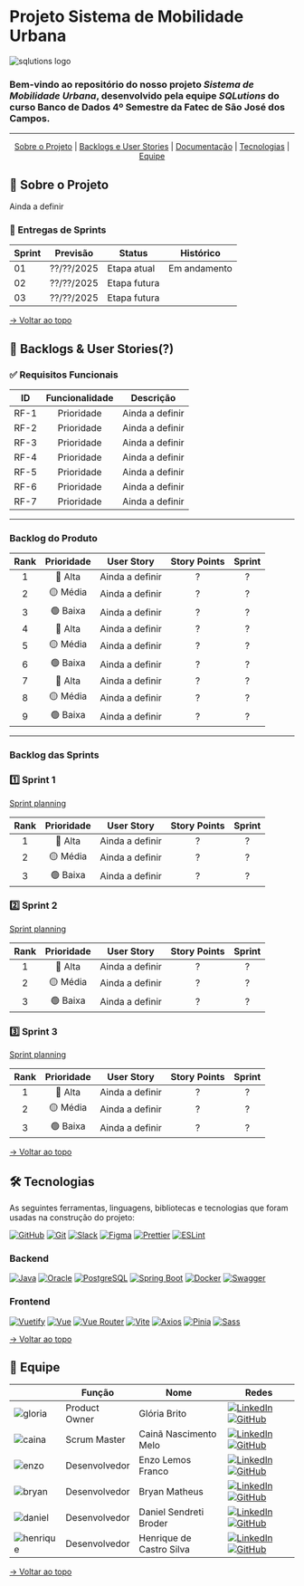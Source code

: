 # Projeto Sistema de Mobilidade Urbana 

![sqlutions logo](https://github.com/user-attachments/assets/4884e8b3-b59a-45ba-ad13-13faa8d4d9b3)

### Bem-vindo ao repositório do nosso projeto _**Sistema de Mobilidade Urbana**_, desenvolvido pela equipe _**SQLutions**_ do curso Banco de Dados 4º Semestre da Fatec de São José dos Campos.

---

<div align="center">

[Sobre o Projeto](#-sobre-o-projeto) | [Backlogs e User Stories](#-backlogs--user-stories) | [Documentação](#%EF%B8%8F-documentação) | [Tecnologias](#%EF%B8%8F-tecnologias) | [Equipe](#-equipe)

</div>

## 📑 Sobre o Projeto

Ainda a definir

### 🏁 Entregas de Sprints

| Sprint | Previsão    | Status       | Histórico               |
|--------|-------------|--------------|-------------------------|
| 01     | ??/??/2025  | Etapa atual  | Em andamento            |
| 02     | ??/??/2025	 | Etapa futura |                         |
| 03     | ??/??/2025	 | Etapa futura |                         |

[→ Voltar ao topo](#projeto-sistema-de-ponto-e-gera%C3%A7%C3%A3o-de-relat%C3%B3rios)

## 🎯 Backlogs & User Stories(?)

### ✅ Requisitos Funcionais

| ID     |  Funcionalidade  | Descrição                                                                         |
|:------:|:----------------:|:---------------------------------------------------------------------------------:|
|  RF-1  |    Prioridade    | Ainda a definir                                                                   |
|  RF-2  |    Prioridade    | Ainda a definir                                                                   | 
|  RF-3  |    Prioridade    | Ainda a definir                                                                   |  
|  RF-4  |    Prioridade    | Ainda a definir                                                                   |  
|  RF-5  |    Prioridade    | Ainda a definir                                                                   |  
|  RF-6  |    Prioridade    | Ainda a definir                                                                   | 
|  RF-7  |    Prioridade    | Ainda a definir                                                                   |  

---

### Backlog do Produto

|  Rank |  Prioridade  | User Story                                                                                  | Story Points  |  Sprint |
|:-----:|:------------:|:-------------------------------------------------------------------------------------------:|:-------------:|:-------:|
|   1   |  🔴 Alta     | Ainda a definir                                                                             |      ?        |    ?    |
|   2   |  🟡 Média    | Ainda a definir                                                                             |      ?        |    ?    |
|   3   |  🟢 Baixa    | Ainda a definir                                                                             |      ?        |    ?    |
|   4   |  🔴 Alta     | Ainda a definir                                                                             |      ?        |    ?    |
|   5   |  🟡 Média    | Ainda a definir                                                                             |      ?        |    ?    |
|   6   |  🟢 Baixa    | Ainda a definir                                                                             |      ?        |    ?    |
|   7   |  🔴 Alta     | Ainda a definir                                                                             |      ?        |    ?    |
|   8   |  🟡 Média    | Ainda a definir                                                                             |      ?        |    ?    |
|   9   |  🟢 Baixa    | Ainda a definir                                                                             |      ?        |    ?    |

---

### Backlog das Sprints

### 1️⃣ Sprint 1

[Sprint planning](https://github.com/SQLutions-FATEC/API-3-Semestre/tree/docs/main/docs#1%EF%B8%8F%E2%83%A3-sprint-1)

|  Rank |  Prioridade  | User Story                                                                                  | Story Points  |  Sprint |
|:-----:|:------------:|:-------------------------------------------------------------------------------------------:| :-----------: | :------:|
|   1   |  🔴 Alta     | Ainda a definir                                                                             |      ?        |    ?    |
|   2   |  🟡 Média    | Ainda a definir                                                                             |      ?        |    ?    |
|   3   |  🟢 Baixa    | Ainda a definir                                                                             |      ?        |    ?    |

### 2️⃣ Sprint 2

[Sprint planning](https://github.com/SQLutions-FATEC/API-3-Semestre/tree/main/docs#2%EF%B8%8F%E2%83%A3-sprint-2)

|  Rank |  Prioridade  | User Story                                                                                  | Story Points  |  Sprint |
|:-----:|:------------:|:-------------------------------------------------------------------------------------------:| :-----------: | :------:|
|   1   |  🔴 Alta     | Ainda a definir                                                                             |      ?        |    ?    |
|   2   |  🟡 Média    | Ainda a definir                                                                             |      ?        |    ?    |
|   3   |  🟢 Baixa    | Ainda a definir                                                                             |      ?        |    ?    |

### 3️⃣ Sprint 3

[Sprint planning](https://github.com/SQLutions-FATEC/API-3-Semestre/tree/main/docs#3%EF%B8%8F%E2%83%A3sprint-3)

|  Rank |  Prioridade  | User Story                                                                                  | Story Points  |  Sprint |
|:-----:|:------------:|:-------------------------------------------------------------------------------------------:| :-----------: | :------:|
|   1   |  🔴 Alta     | Ainda a definir                                                                             |      ?        |    ?    |
|   2   |  🟡 Média    | Ainda a definir                                                                             |      ?        |    ?    |
|   3   |  🟢 Baixa    | Ainda a definir                                                                             |      ?        |    ?    |

[→ Voltar ao topo](#projeto-sistema-de-ponto-e-gera%C3%A7%C3%A3o-de-relat%C3%B3rios)

## 🛠️ Tecnologias

As seguintes ferramentas, linguagens, bibliotecas e tecnologias que foram usadas na construção do projeto:

[![GitHub](https://img.shields.io/badge/GitHub-181717?style=for-the-badge&logo=github&logoColor=white)](https://github.com/seu-usuario) 
[![Git](https://img.shields.io/badge/Git-F05032?style=for-the-badge&logo=git&logoColor=white)](https://git-scm.com/)
[![Slack](https://img.shields.io/badge/Slack-4A154B?style=for-the-badge&logo=slack&logoColor=white)](https://slack.com/) 
[![Figma](https://img.shields.io/badge/Figma-0ACF83?style=for-the-badge&logo=figma&logoColor=white)](https://www.figma.com/) 
[![Prettier](https://img.shields.io/badge/prettier-%23F7B93E.svg?style=for-the-badge&logo=prettier&logoColor=black)](https://prettier.io) 
[![ESLint](https://img.shields.io/badge/ESLint-4B32C3?style=for-the-badge&logo=eslint&logoColor=white)](https://github.com/eslint/eslint)

### Backend

[![Java](https://img.shields.io/badge/Java-ED8B00?style=for-the-badge&logo=java&logoColor=white)](https://www.java.com/) 
[![Oracle](https://img.shields.io/badge/Oracle-F80000?style=for-the-badge&logo=oracle&logoColor=white)](https://www.oracle.com) 
[![PostgreSQL](https://img.shields.io/badge/PostgreSQL-336791?style=for-the-badge&logo=postgresql&logoColor=white)](https://www.postgresql.org/) 
[![Spring Boot](https://img.shields.io/badge/Spring_Boot-6DB33F?style=for-the-badge&logo=springboot&logoColor=white)](https://spring.io/projects/spring-boot) 
[![Docker](https://img.shields.io/badge/Docker-2496ED?style=for-the-badge&logo=docker&logoColor=white)](https://www.docker.com/) 
[![Swagger](https://img.shields.io/badge/Swagger-85EA2D?style=for-the-badge&logo=swagger&logoColor=black)](https://swagger.io/)

### Frontend

[![Vuetify](https://img.shields.io/badge/Vuetify-1867C0?style=for-the-badge&logo=vuetify&logoColor=AEDDFF)](https://vuetifyjs.com/) 
[![Vue](https://img.shields.io/badge/Vue.js-35495E?style=for-the-badge&logo=vuedotjs&logoColor=4FC08D)](https://github.com/vuejs/vue) 
[![Vue Router](https://img.shields.io/badge/Vue_Router-35495E?style=for-the-badge&logo=vue.js&logoColor=4FC08D)](https://github.com/vuejs/router) 
[![Vite](https://img.shields.io/badge/Vite-646CFF?style=for-the-badge&logo=vite&logoColor=white)](https://github.com/vitejs/vite) 
[![Axios](https://img.shields.io/badge/Axios-5A29E4?style=for-the-badge&logo=axios&logoColor=white)](https://github.com/axios/axios) 
[![Pinia](https://img.shields.io/badge/Pinia-FFD859?style=for-the-badge&logo=pinia&logoColor=black)](https://github.com/vuejs/pinia) 
[![Sass](https://img.shields.io/badge/Sass-CC6699?style=for-the-badge&logo=sass&logoColor=white)](https://github.com/sass/sass) 

[→ Voltar ao topo](https://github.com/SQLutions-FATEC/API-3-Semestre/blob/main/README.md#projeto-sistema-de-ponto-e-gera%C3%A7%C3%A3o-de-relat%C3%B3rios)

## 👥 Equipe

|                                                                                             | Função         | Nome                             | Redes                                                                                                                                                                                                                                                                                                           |
|---------------------------------------------------------------------------------------------|----------------|----------------------------------|-----------------------------------------------------------------------------------------------------------------------------------------------------------------------------------------------------------------------------------------------------------------------------------------------------------------|
| ![gloria](https://github.com/user-attachments/assets/2de16de0-fd28-4700-b5b5-a00702dfce10)    | Product Owner  | Glória Brito                       | [![LinkedIn](https://img.shields.io/badge/LinkedIn-0077B5?style=for-the-badge&logo=linkedin&logoColor=white)](https://www.linkedin.com/in/gloriafbrito/) [![GitHub](https://img.shields.io/badge/GitHub-100000?style=for-the-badge&logo=github&logoColor=white)](https://github.com/GloBrito)                   |
| ![caina](https://github.com/user-attachments/assets/a6f52b8c-11c7-4f20-9647-004cd04c60bc)     | Scrum Master   | Cainã Nascimento Melo              | [![LinkedIn](https://img.shields.io/badge/LinkedIn-0077B5?style=for-the-badge&logo=linkedin&logoColor=white)](https://www.linkedin.com/in/cain%C3%A3-melo/) [![GitHub](https://img.shields.io/badge/GitHub-100000?style=for-the-badge&logo=github&logoColor=white)](https://github.com/CainaNascimentoMelo)     |
| ![enzo](https://github.com/user-attachments/assets/f228df2a-1bae-408d-9d39-d5808bea56bc)      | Desenvolvedor  | Enzo Lemos Franco                  | [![LinkedIn](https://img.shields.io/badge/LinkedIn-0077B5?style=for-the-badge&logo=linkedin&logoColor=white)](https://www.linkedin.com/in/enzo-lemos-franco-002651293/) [![GitHub](https://img.shields.io/badge/GitHub-100000?style=for-the-badge&logo=github&logoColor=white)](https://github.com/EnzoLFranco) |
| ![bryan](https://github.com/user-attachments/assets/de3c76c1-183c-4e13-8856-7dd87834be2b)     | Desenvolvedor  | Bryan Matheus                      | [![LinkedIn](https://img.shields.io/badge/LinkedIn-0077B5?style=for-the-badge&logo=linkedin&logoColor=white)](https://www.linkedin.com/in/bryan-matheus-5aa0a3302) [![GitHub](https://img.shields.io/badge/GitHub-100000?style=for-the-badge&logo=github&logoColor=white)](https://github.com/BryanARMatheus)   |
| ![daniel](https://github.com/user-attachments/assets/6cb4f0c1-0bef-43ff-8e57-e633f145dbdf)    | Desenvolvedor  | Daniel Sendreti Broder             | [![LinkedIn](https://img.shields.io/badge/LinkedIn-0077B5?style=for-the-badge&logo=linkedin&logoColor=white)](https://www.linkedin.com/in/danielbroder) [![GitHub](https://img.shields.io/badge/GitHub-100000?style=for-the-badge&logo=github&logoColor=white)](https://github.com/d-broder)   |
| ![henrique](https://github.com/user-attachments/assets/bdfbd3db-7116-4ea8-a9a6-0b155a91c70a)  | Desenvolvedor  | Henrique de Castro Silva           | [![LinkedIn](https://img.shields.io/badge/LinkedIn-0077B5?style=for-the-badge&logo=linkedin&logoColor=white)](https://www.linkedin.com/in/henrique-castro-silva-6568a012b) [![GitHub](https://img.shields.io/badge/GitHub-100000?style=for-the-badge&logo=github&logoColor=white)](https://github.com/quetebary)   |

[→ Voltar ao topo](https://github.com/SQLutions-FATEC/API-3-Semestre/blob/main/README.md#projeto-sistema-de-ponto-e-gera%C3%A7%C3%A3o-de-relat%C3%B3rios)


